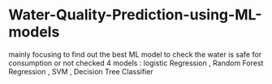 # Water-Quality-Prediction-using-ML-models
mainly focusing  to find out the best ML model to check the water is safe for consumption or not
checked 4 models : logistic Regression , Random Forest Regression , SVM , Decision Tree Classifier
